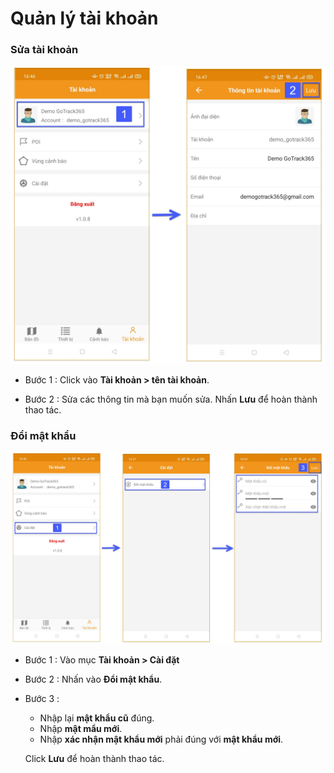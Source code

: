 # Quản lý tài khoản

<div id = "email">
</div>

### Sửa tài khoản

<span class="icon-left5" >![Interface Web](/docs/assets/images/web-interface/app-gotrack365/edit-account-2.jpg)

- Bước 1 : Click vào **Tài khoản > tên tài khoản**.

- Bước 2 : Sửa các thông tin mà bạn muốn sửa. Nhấn **Lưu** để hoàn thành thao tác.

### Đổi mật khẩu 

<span class="icon-left5">![Interface Web](/docs/assets/images/web-interface/app-gotrack365/edit-account-1.jpg)

- Bước 1 : Vào mục **Tài khoản > Cài đặt**
- Bước 2 : Nhấn vào **Đổi mật khẩu**.
- Bước 3 : 
    - Nhập lại **mật khẩu cũ** đúng.
    - Nhập **mật mẩu mới**.
    - Nhập **xác nhận mật khẩu mới** phải đúng với **mật khẩu mới**.

    Click **Lưu** để hoàn thành thao tác.
